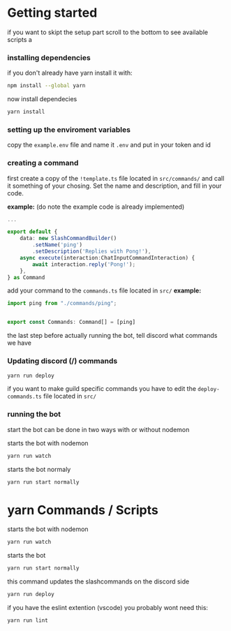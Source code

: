 # Getting started
if you want to skipt the setup part scroll to the bottom to see available scripts a
### installing dependencies
if you don't already have yarn install it with:
```bash 
npm install --global yarn
```

now install dependecies
```bash 
yarn install
```
### setting up the enviroment variables
copy the ```example.env``` file and name it ``.env`` and put in your token and id

### creating a command
first create a copy of the ``!template.ts`` file located in ``src/commands/`` and call it something of your chosing. Set the name and description, and fill in your code.

**example:** (do note the example code is already implemented)
```ts
...

export default {
	data: new SlashCommandBuilder()
		.setName('ping')
		.setDescription('Replies with Pong!'),
	async execute(interaction:ChatInputCommandInteraction) {
		await interaction.reply('Pong!');
	},
} as Command
```

add your command to the ``commands.ts`` file located in ``src/``
**example:**
```ts
import ping from "./commands/ping";


export const Commands: Command[] = [ping]
```
the last step before actually running the bot, tell discord what commands we have

### Updating discord (/) commands

```bash
yarn run deploy
```
if you want to make guild specific commands you have to edit the ``deploy-commands.ts`` file located in ``src/``

### running the bot
start the bot can be done in two ways with or without nodemon

starts the bot with nodemon
```bash
yarn run watch
```
starts the bot normaly 
```bash
yarn run start normally
```

# yarn Commands / Scripts

starts the bot with nodemon
```bash
yarn run watch
```
starts the bot
```bash
yarn run start normally
```
this command updates the slashcommands on the discord side
```bash
yarn run deploy
```
if you have the eslint extention (vscode) you probably wont need this:
```bash
yarn run lint
```